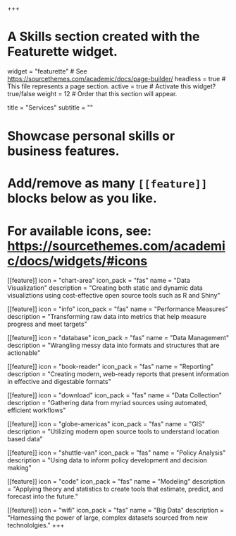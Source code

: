 +++
# A Skills section created with the Featurette widget.
widget = "featurette"  # See https://sourcethemes.com/academic/docs/page-builder/
headless = true  # This file represents a page section.
active = true  # Activate this widget? true/false
weight = 12  # Order that this section will appear.

title = "Services"
subtitle = ""

# Showcase personal skills or business features.
# 
# Add/remove as many `[[feature]]` blocks below as you like.
# 
# For available icons, see: https://sourcethemes.com/academic/docs/widgets/#icons

[[feature]]
  icon = "chart-area"
  icon_pack = "fas"
  name = "Data Visualization"
  description = "Creating both static and dynamic data visualiztions using cost-effective open source tools such as R and Shiny"
  
[[feature]]
  icon = "info"
  icon_pack = "fas"
  name = "Performance Measures"
  description = "Transforming raw data into metrics that help measure progress and meet targets"
  
[[feature]]
  icon = "database"
  icon_pack = "fas"
  name = "Data Management"
  description = "Wrangling messy data into formats and structures that are actionable"

[[feature]]
  icon = "book-reader"
  icon_pack = "fas"
  name = "Reporting"
  description = "Creating modern, web-ready reports that present information in effective and digestable formats"

[[feature]]
  icon = "download"
  icon_pack = "fas"
  name = "Data Collection"
  description = "Gathering data from myriad sources using automated, efficient workflows"
  
[[feature]]
  icon = "globe-americas"
  icon_pack = "fas"
  name = "GIS"
  description = "Utilizing modern open source tools to understand location based data"
  
[[feature]]
  icon = "shuttle-van"
  icon_pack = "fas"
  name = "Policy Analysis"
  description = "Using data to inform policy development and decision making"

[[feature]]
  icon = "code"
  icon_pack = "fas"
  name = "Modeling"
  description = "Applying theory and statistics to create tools that estimate, predict, and forecast into the future."

[[feature]]
  icon = "wifi"
  icon_pack = "fas"
  name = "Big Data"
  description = "Harnessing the power of large, complex datasets sourced from new technololgies."
+++
